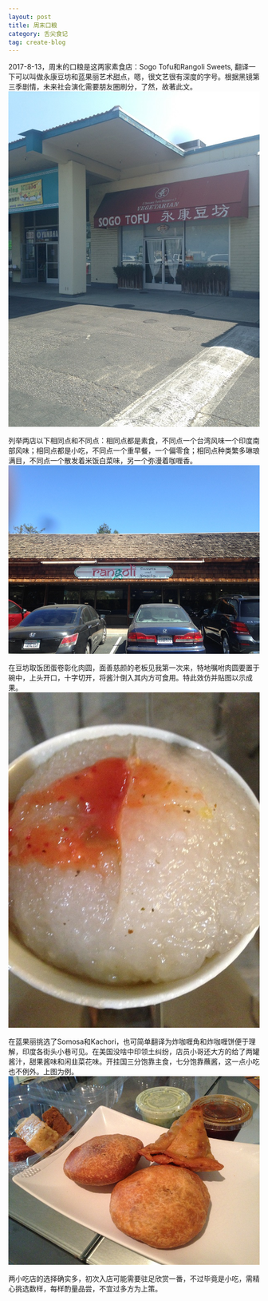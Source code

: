 ```yaml
---
layout: post
title: 周末口粮
category: 舌尖食记
tag: create-blog
---
```


2017-8-13，周末的口粮是这两家素食店：Sogo Tofu和Rangoli Sweets, 翻译一下可以叫做永康豆坊和蓝果丽艺术甜点，嗯，很文艺很有深度的字号。根据黑镜第三季剧情，未来社会演化需要朋友圈刷分，了然，故著此文。
![Sogo Tofu](https://raw.githubusercontent.com/ycj28c/lifeblog/master/images/201708131450/IMG_3279.jpg)

列举两店以下相同点和不同点：相同点都是素食，不同点一个台湾风味一个印度南部风味；相同点都是小吃，不同点一个重早餐，一个偏零食；相同点种类繁多琳琅满目，不同点一个散发着米饭白菜味，另一个弥漫着咖喱香。
![Rangoli Sweets](https://raw.githubusercontent.com/ycj28c/lifeblog/master/images/201708131450/IMG_3319.jpg)

在豆坊取饭团蛋卷彰化肉圆，面善慈颜的老板见我第一次来，特地嘱咐肉圆要置于碗中，上头开口，十字切开，将酱汁倒入其内方可食用。特此效仿并贴图以示成果。
![zhuanghua meat ball](https://raw.githubusercontent.com/ycj28c/lifeblog/master/images/201708131450/IMG_3318.jpg)

在蓝果丽挑选了Somosa和Kachori，也可简单翻译为炸咖喱角和炸咖喱饼便于理解，印度各街头小巷可见。在美国没啥中印领土纠纷，店员小哥还大方的给了两罐酱汁，甜果酱味和闲韭菜花味。开挂国三分饱靠主食，七分饱靠蘸酱，这一点小吃也不例外。上图为例。
![somosa kachori](https://raw.githubusercontent.com/ycj28c/lifeblog/master/images/201708131450/IMG_3323.jpg)

两小吃店的选择确实多，初次入店可能需要驻足欣赏一番，不过毕竟是小吃，需精心挑选数样，每样酌量品尝，不宜过多方为上策。
